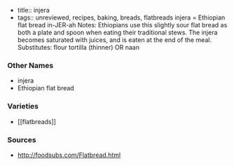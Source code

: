 - title:: injera
- tags:: unreviewed, recipes, baking, breads, flatbreads
injera = Ethiopian flat bread in-JER-ah Notes: Ethiopians use this slightly sour flat bread as both a plate and spoon when eating their traditional stews. The injera becomes saturated with juices, and is eaten at the end of the meal. Substitutes: flour tortilla (thinner) OR naan

### Other Names

* injera
* Ethiopian flat bread

### Varieties

* [[flatbreads]]

### Sources
* http://foodsubs.com/Flatbread.html
